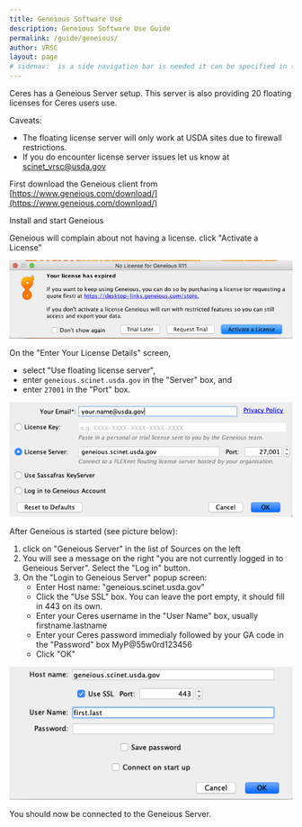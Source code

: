 ```yaml
---
title: Geneious Software Use
description: Geneious Software Use Guide
permalink: /guide/geneious/
author: VRSC
layout: page
# sidenav:  is a side navigation bar is needed it can be specified in the _data/navigation.yml file
---
```



Ceres has a Geneious Server setup. This server is also providing 20 floating licenses for Ceres users use.


Caveats:
* The floating license server will only work at USDA sites due to firewall restrictions.
* If you do encounter license server issues let us know at [scinet_vrsc@usda.gov](mailto:scinet_vrsc@usda.gov)

First download the Geneious client from [https://www.geneious.com/download/](https://www.geneious.com/download/)

Install and start Geneious

Geneious will complain about not having a license.  click "Activate a License"

![screenshot of Geneious software No License for Geneious R11 popup](/assets/img/geneious/geneious_license_expired.png)

On the "Enter Your License Details" screen,
  - select "Use floating license server",
  - enter `geneious.scinet.usda.gov` in the "Server" box, and
  - enter `27001` in the "Port" box.

![screenshot of Geneious software Enter Your License Details screen](/assets/img/geneious/geneious_floating_license_server.png)

After Geneious is started (see picture below):
1. click on "Geneious Server" in the list of Sources on the left
2. You will see a message on the right "you are not currently logged in to Geneious Server". Select the "Log in" button.
3. On the "Login to Geneious Server" popup screen:
   - Enter  Host name: "geneious.scinet.usda.gov"
   - Click the "Use SSL" box.  You can leave the port empty, it should fill in 443 on its own.
   - Enter your Ceres username in the "User Name" box, usually firstname.lastname
   - Enter your Ceres password immedialy followed by your GA code in the "Password" box  MyP@55w0rd123456
   - Click  "OK"

![screenshot of Geneious software login screen](/assets/img/geneious/geneious_login.png)

You should now be connected to the Geneious Server.
